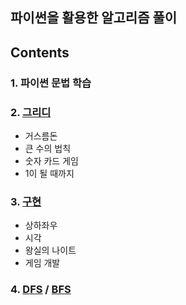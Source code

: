 ## 파이썬을 활용한 알고리즘 풀이

## Contents

### 1. 파이썬 문법 학습
### 2. [그리디](/Greedy)
+ 거스름돈
+ 큰 수의 법칙
+ 숫자 카드 게임
+ 1이 될 때까지
### 3. [구현](/Implementation)
+ 상하좌우
+ 시각
+ 왕실의 나이트
+ 게임 개발
### 4. [DFS](/DFS) / [BFS](/BFS)
